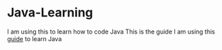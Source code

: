 # Java-Learning
I am using this to learn how to code Java
This is the guide I am using this [guide](https://github.com/SciBorgs/SciGuides/blob/main/projects/intro-to-programming/README.md) to learn Java